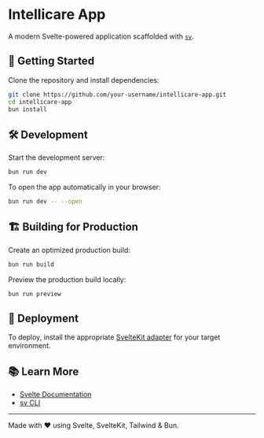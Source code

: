 # Intellicare App

A modern Svelte-powered application scaffolded with [`sv`](https://github.com/sveltejs/cli).

## 🚀 Getting Started

Clone the repository and install dependencies:

```bash
git clone https://github.com/your-username/intellicare-app.git
cd intellicare-app
bun install
```

## 🛠️ Development

Start the development server:

```bash
bun run dev
```

To open the app automatically in your browser:

```bash
bun run dev -- --open
```

## 🏗️ Building for Production

Create an optimized production build:

```bash
bun run build
```

Preview the production build locally:

```bash
bun run preview
```

## 🚢 Deployment

To deploy, install the appropriate [SvelteKit adapter](https://svelte.dev/docs/kit/adapters) for your target environment.

## 📚 Learn More

- [Svelte Documentation](https://svelte.dev/docs)
- [sv CLI](https://github.com/sveltejs/cli)

---

Made with ❤️ using Svelte, SvelteKit, Tailwind & Bun.
